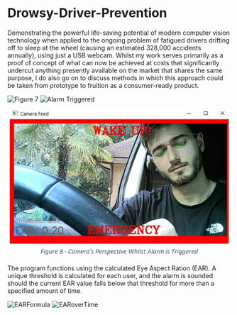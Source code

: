 # Drowsy-Driver-Prevention
Demonstrating the powerful life-saving potential of modern computer vision technology when applied to the ongoing problem of fatigued drivers drifting off to sleep at the wheel (causing an estimated 328,000 accidents annually), using just a USB webcam. Whilst my work serves primarily as a proof of concept of what can now be achieved at costs that significantly undercut anything presently available on the market that shares the same purpose, I do also go on to discuss methods in which this approach could be taken from prototype to fruition as a consumer-ready product. 


  
  ![Figure 7](https://user-images.githubusercontent.com/52629191/103778959-f2f62c00-502a-11eb-896a-ed06d7cabf8b.png)
  ![Alarm Triggered](https://user-images.githubusercontent.com/52629191/103779163-44062000-502b-11eb-9714-febb4e60d554.png)
  
  <img src="https://github.com/dr271/Drowsy-Driver-Prevention/blob/main/Readme%20Images/Alarm%20Triggered.png">
  
The program functions using the calculated Eye Aspect Ration (EAR). A unique threshold is calculated for each user, and the alarm is sounded should the current EAR value falls below that threshold for more than a specified amount of time.

  ![EARFormula](https://user-images.githubusercontent.com/52629191/103779462-b971f080-502b-11eb-8998-4199325f7890.png)
  ![EARoverTime](https://user-images.githubusercontent.com/52629191/103779473-bb3bb400-502b-11eb-9ed9-8830d85868be.png)


